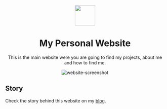 <div align="center">
  <img src="https://cdn.jsdelivr.net/npm/twemoji@11.3.0/2/svg/1f33f.svg" width="64">
  <h1>My Personal Website</h1>
  <p>This is the main website were you are going to find my projects, about me and how to find me.<p>

![website-screenshot](https://github.com/GabsEdits/gabs.eu.org/assets/110247388/dc626d1e-1259-4285-9693-9e91896b1dcd)
</div>

## Story
Check the story behind this website on my [blog](https://gabs.eu.org/blog/posts/changing-up-my-website).
